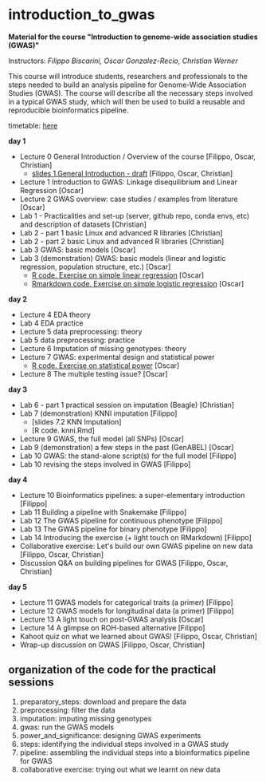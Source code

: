 # introduction_to_gwas

**Material for the course "Introduction to genome-wide association studies (GWAS)"**

Instructors: *Filippo Biscarini, Oscar Gonzalez-Recio, Christian Werner*

This course will introduce students, researchers and professionals to the steps needed to build an analysis pipeline for Genome-Wide Association Studies (GWAS). The course will describe all the necessary steps involved in a typical GWAS study, which will then be used to build a reusable and reproducible bioinformatics pipeline.

timetable: [here](https://docs.google.com/spreadsheets/d/1Cy8vBD6I_no8UPzYPU9bz7ASWyI3bc4Y9vcdr5S1TBw/edit#gid=0)

**day 1**

- Lecture 0	General Introduction / Overview of the course [Filippo, Oscar, Christian]
    - [slides 1.General Introduction - draft](slides/1.General_Introduction.pdf) [Filippo, Oscar, Christian]
- Lecture 1	Introduction to GWAS: Linkage disequilibrium and Linear Regression [Oscar]
- Lecture 2	GWAS overview: case studies / examples from literature [Oscar]
- Lab 1 - Practicalities and set-up (server, github repo, conda envs, etc) and description of datasets [Christian]
- Lab 2 - part 1 basic Linux and advanced R libraries [Christian]
- Lab 2 - part 2 basic Linux and advanced R libraries [Christian]
- Lab 3	GWAS: basic models [Oscar]
- Lab 3 (demonstration) GWAS: basic models (linear and logistic regression, population structure, etc.) [Oscar]
    - [R code. Exercise on simple linear regression](basic_model/1.Basis_of_linear_regression.R) [Oscar]
    - [Rmarkdown code. Exercise on simple logistic regression](basic_model/2.exercise.Basis_of_logistic_regression.Rmd) [Oscar]

**day 2**

- Lecture 4 EDA theory
- Lab 4 EDA practice
- Lecture 5 data preprocessing: theory
- Lab 5 data preprocessing: practice
- Lecture 6	Imputation of missing genotypes: theory
- Lecture 7 GWAS: experimental design and statistical power
    - [R code. Exercise on statistical power](5.power_and_significance/StatisticalPower_exercise.R) [Oscar]
- Lecture 8 The multiple testing issue? [Oscar]

**day 3**

- Lab 6 - part 1 practical session on imputation (Beagle) [Christian]
- Lab 7 (demonstration) KNNI imputation [Filippo]
    - [slides 7.2 KNN Imputation]
    - [R code. knni.Rmd]
- Lecture 9 GWAS, the full model (all SNPs) [Oscar]
- Lab 9 (demonstration)  a few steps in the past (GenABEL) [Oscar]
- Lab 10 GWAS: the stand-alone script(s) for the full model [Filippo]
- Lab 10 revising the steps involved in GWAS [Filippo]

**day 4**

- Lecture 10 Bioinformatics pipelines: a super-elementary introduction [Filippo]
- Lab 11 Building a pipeline with Snakemake [Filippo]
- Lab 12 The GWAS pipeline for continuous phenotype [Filippo]
- Lab 13 The GWAS pipeline for binary phenotype [Filippo]
- Lab 14 Introducing the exercise (+ light touch on RMarkdown) [Filippo]
- Collaborative exercise: Let's build our own GWAS pipeline on new data [Filippo, Oscar, Christian]
- Discussion Q&A on building pipelines for GWAS [Filippo, Oscar, Christian]

**day 5**

- Lecture 11 GWAS models for categorical traits (a primer) [Filippo]
- Lecture 12 GWAS models for longitudinal data (a primer) [Filippo]
- Lecture 13 A light touch on post-GWAS analysis [Oscar]
- Lecture 14 A glimpse on ROH-based alternative [Filippo]
- Kahoot quiz on what we learned about GWAS! [Filippo, Oscar, Christian]
- Wrap-up discussion on GWAS [Filippo, Oscar, Christian]

## organization of the code for the practical sessions

1. preparatory_steps: download and prepare the data
2. preprocessing: filter the data
3. imputation: imputing missing genotypes
4. gwas: run the GWAS models
5. power_and_significance: designing GWAS experiments
6. steps: identifying the individual steps involved in a GWAS study
7. pipeline: assembling the individual steps into a bioinformatics pipeline for GWAS
8. collaborative exercise: trying out what we learnt on new data
